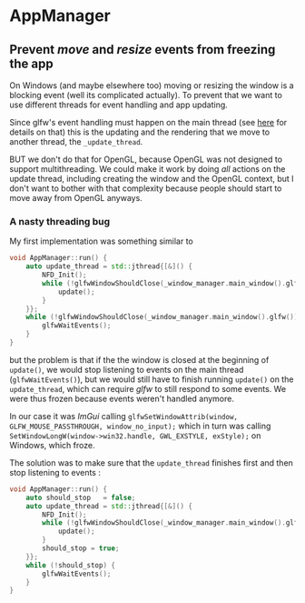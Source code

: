 # AppManager

## Prevent *move* and *resize* events from freezing the app

On Windows (and maybe elsewhere too) moving or resizing the window is a blocking event (well its complicated actually). To prevent that we want to use different threads for event handling and app updating.

Since glfw's event handling must happen on the main thread (see [here](https://discourse.glfw.org/t/glfwpollevents-on-background-thread/1185) for details on that) this is the updating and the rendering that we move to another thread, the ```_update_thread```.

BUT we don't do that for OpenGL, because OpenGL was not designed to support multithreading. We could make it work by doing *all* actions on the update thread, including creating the window and the OpenGL context, but I don't want to bother with that complexity because people should start to move away from OpenGL anyways.

### A nasty threading bug

My first implementation was something similar to
```cpp
void AppManager::run() {
    auto update_thread = std::jthread{[&]() {
        NFD_Init();
        while (!glfwWindowShouldClose(_window_manager.main_window().glfw())) {
            update();
        }
    }};
    while (!glfwWindowShouldClose(_window_manager.main_window().glfw())) {
        glfwWaitEvents();
    }
}
```

but the problem is that if the the window is closed at the beginning of `update()`, we would stop listening to events on the main thread (`glfwWaitEvents()`), but we would still have to finish running `update()` on the `update_thread`, which can require *glfw* to still respond to some events. We were thus frozen because events weren't handled anymore. 

In our case it was *ImGui* calling `glfwSetWindowAttrib(window, GLFW_MOUSE_PASSTHROUGH, window_no_input);` which in turn was calling `SetWindowLongW(window->win32.handle, GWL_EXSTYLE, exStyle);` on Windows, which froze.

The solution was to make sure that the `update_thread` finishes first and then stop listening to events :

```cpp
void AppManager::run() {
    auto should_stop   = false;
    auto update_thread = std::jthread{[&]() {
        NFD_Init();
        while (!glfwWindowShouldClose(_window_manager.main_window().glfw())) {
            update();
        }
        should_stop = true;
    }};
    while (!should_stop) {
        glfwWaitEvents();
    }
}
```